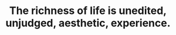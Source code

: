 ---
title: The richness of life is unedited, unjudged, aesthetic, experience.
tags: buddhism experience perception mindfulness
---